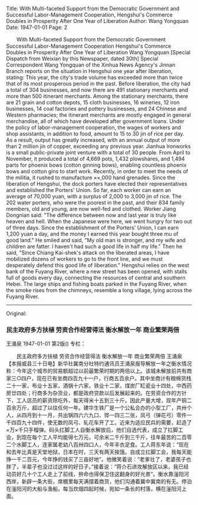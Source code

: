 Title: With Multi-faceted Support from the Democratic Government and Successful Labor-Management Cooperation, Hengshui's Commerce Doubles in Prosperity After One Year of Liberation
Author: Wang Yongquan
Date: 1947-01-01
Page: 2

　　With Multi-faceted Support from the Democratic Government
    Successful Labor-Management Cooperation
    Hengshui's Commerce Doubles in Prosperity After One Year of Liberation
    Wang Yongquan
    [Special Dispatch from Weixian by this Newspaper, dated 30th] Special Correspondent Wang Yongquan of the Xinhua News Agency's Jinnan Branch reports on the situation in Hengshui one year after liberation, stating: This year, the city's trade volume has exceeded more than twice that of its most prosperous period in the past. Before liberation, the city had a total of 304 businesses, and now there are 491 stationary merchants and more than 500 itinerant merchants. Among the stationary merchants, there are 21 grain and cotton depots, 15 cloth businesses, 16 wineries, 12 iron businesses, 14 coal factories and pottery businesses, and 24 Chinese and Western pharmacies; the itinerant merchants are mostly engaged in general merchandise, all of which have developed after government loans. Under the policy of labor-management cooperation, the wages of workers and shop assistants, in addition to food, amount to 15 to 30 jin of rice per day. As a result, output has greatly increased, with an annual output of more than 2 million jin of copper, exceeding any previous year. Jianhua Ironworks is a small public-private joint venture with a total of 30 people. From April to November, it produced a total of 4,669 pots, 1,432 plowshares, and 1,494 parts for phoenix bows (cotton ginning bows), enabling countless phoenix bows and cotton gins to start work. Recently, in order to meet the needs of the militia, it rushed to manufacture ××,000 hand grenades. Since the liberation of Hengshui, the dock porters have elected their representatives and established the Porters' Union. So far, each worker can earn an average of 70,000 yuan, with a surplus of 2,000 to 3,000 jin of rice. The 202 water porters, who were the poorest in the past, and their 834 family members, old and young, are now well-fed and clothed. Worker Jiang Dongnian said: "The difference between now and last year is truly like heaven and hell. When the Japanese were here, we went hungry for two out of three days. Since the establishment of the Porters' Union, I can earn 1,200 yuan a day, and the money I earned this year bought three mu of good land." He smiled and said, "My old man is stronger, and my wife and children are fatter. I haven't had such a good life in half my life." Then he said, "Since Chiang Kai-shek's attack on the liberated areas, I have mobilized dozens of workers to go to the front line, and we must desperately defend this good life of liberation." Hengshui relies on the west bank of the Fuyang River, where a new street has been opened, with stalls full of goods every day, connecting the resources of central and southern Hebei. The large ships and fishing boats parked in the Fuyang River, when the smoke rises from the chimneys, resemble a long village, lying across the Fuyang River.



<hr /> 

Original: 


### 民主政府多方扶植  劳资合作经营得法  衡水解放一年  商业繁荣两倍
王涌泉
1947-01-01
第2版()
专栏：

　　民主政府多方扶植
    劳资合作经营得法
    衡水解放一年
    商业繁荣两倍
    王涌泉
    【本报威县三十日电】新华社冀南分社特约通讯员王涌泉报导解放一年之衡水情况称：今年这个城市的贸易额超过以前最繁荣时期的两倍以上。该城未解放前共有商家三○四户，现在已有坐商四百九十一户，行商五百余户。其中坐商计有粮棉货栈二十一家，布业十五家，酒锅十六家，铁业十二家，煤炭厂缸瓷业十四处，中西药房廿四处；行商多为杂货业，都是政府贷款以后发展起来的。在劳资合作的方针下，工人店员的薪资除吃外，每天得米十五到三十斤。因此产量大增，现年产铜二百余万斤，超过了以往任何一年。建华生铁厂是一个公私合办的小型工厂，共卅个人，从四月到十一月，共出锅四六六九口、铧一四三二张，凤弓（弹花弓）零件一千四百九十四件，使无数的凤弓、轧花车开了工。近来为适应民兵的需要，赶造了×万×千只手榴弹。码头扛脚工人自衡水解放后，他们自选代表，成立了扛脚工会，到现在每个工人平均能得七万元，可余米二千斤到三千斤，往年最苦的二百零二个水脚工人，连家属老幼八百卅四口人，今年丰衣足食。工人蒋东年说：“现在和去年比真是天堂地狱，日本在时，三天有两天挨饿。自成立扛脚工会，我每天能挣一千二百元，今年挣的钱买了三亩好地”。他微笑着说：“老爹壮了，老婆孩子也胖了，半辈子也没过过这样的好日子。”接着说：“蒋介石进攻解放区以来，我已经动员好几十个工人走上了前线，拚命也得保卫住这翻身的好光景”。衡水靠滏阳河西岸，新辟一条大街，席棚里每天满摆着商货，他们沟通着冀中冀南的有无。停泊在滏阳河的大船与渔船，每当炊烟四起时候，宛如一条长的村落，横在滏阳河上面。

